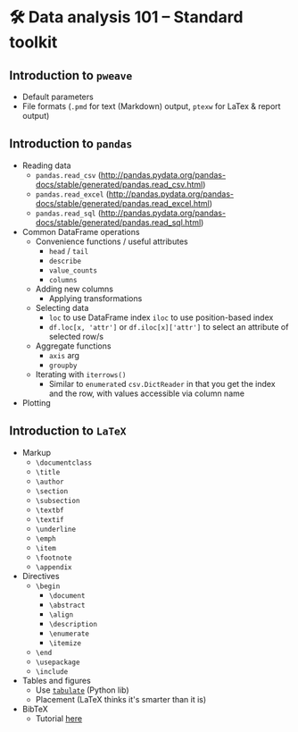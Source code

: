 # 🛠 Data analysis 101 – Standard toolkit

## Introduction to `pweave`

  - Default parameters
  - File formats (`.pmd` for text (Markdown) output, `ptexw` for LaTex & report output)

## Introduction to `pandas`

  - Reading data
    - `pandas.read_csv` (http://pandas.pydata.org/pandas-docs/stable/generated/pandas.read_csv.html)
    - `pandas.read_excel` (http://pandas.pydata.org/pandas-docs/stable/generated/pandas.read_excel.html)
    - `pandas.read_sql` (http://pandas.pydata.org/pandas-docs/stable/generated/pandas.read_sql.html)
  - Common DataFrame operations
    - Convenience functions / useful attributes
      - `head` / `tail`
      - `describe`
      - `value_counts`
      - `columns`
    - Adding new columns
      - Applying transformations
    - Selecting data
      - `loc` to use DataFrame index `iloc` to use position-based index
      - `df.loc[x, 'attr']` or `df.iloc[x]['attr']` to select an attribute of selected row/s
    - Aggregate functions
      - `axis` arg
      - `groupby`
    - Iterating with `iterrows()`
      - Similar to `enumerate`d `csv.DictReader` in that you get the index and the row, with values accessible via column name
  - Plotting

## Introduction to `LaTeX`

  - Markup
    - `\documentclass`
    - `\title`
    - `\author`
    - `\section`
    - `\subsection`
    - `\textbf`
    - `\textif`
    - `\underline`
    - `\emph`
    - `\item`
    - `\footnote`
    - `\appendix`
  - Directives
    - `\begin`
      - `\document`
      - `\abstract`
      - `\align`
      - `\description`
      - `\enumerate`
      - `\itemize`
    - `\end`
    - `\usepackage`
    - `\include`
  - Tables and figures
    - Use [`tabulate`](https://pypi.python.org/pypi/tabulate) (Python lib)
    - Placement (LaTeX thinks it's smarter than it is)
  - BibTeX
    - Tutorial [here](https://www.economics.utoronto.ca/osborne/latex/BIBTEX.HTM)